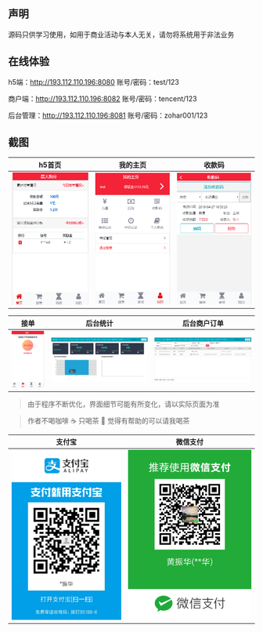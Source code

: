 ## 声明

源码只供学习使用，如用于商业活动与本人无关，请勿将系统用于非法业务

## 在线体验
h5端：http://193.112.110.196:8080
账号/密码：test/123

商户端：http://193.112.110.196:8082
账号/密码：tencent/123

后台管理：http://193.112.110.196:8081
账号/密码：zohar001/123

## 截图

| h5首页 | 我的主页 | 收款码 |
| :------: | :------: | :------: |
| ![h5首页](/实施输出/截图//1.jpg) | ![我的主页](/实施输出/截图/2.jpg) | ![收款码](/实施输出/截图/3.jpg) |

| 接单 | 后台统计 | 后台商户订单 |
| :------: | :------: | :------: |
| ![接单](/实施输出/截图/4.jpg) | ![后台统计](/实施输出/截图/5.jpg) | ![后台商户订单](/实施输出/截图/6.jpg) |

> 由于程序不断优化，界面细节可能有所变化，请以实际页面为准

> 作者不喝咖啡 :coffee: 只喝茶 :tea: 觉得有帮助的可以请我喝茶


| 支付宝 | 微信支付 |
| :------: | :------: |
| ![alipay](/实施输出/截图/alipay.jpg) | ![wepay](/实施输出/截图/wechant.png) |
